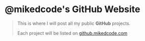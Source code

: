 # @mikedcode's GitHub Website

>This is where I will post all my public **GitHub** projects.
>
> Each project will be listed on [github.mikedcode.com](http://github.mikedcode.com)
